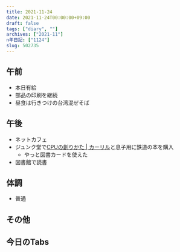 ```yaml
---
title: 2021-11-24
date: 2021-11-24T00:00:00+09:00
draft: false
tags: ["diary", ""]
archives: ["2021-11"]
n年日記: ["1124"]
slug: 502735
---
```

## 午前
- 本日有給
- 部品の印刷を継続
- 昼食は行きつけの台湾混ぜそば
## 午後
- ネットカフェ
- ジュンク堂で[CPUの創りかた | カーリル](https://calil.jp/book/4839909865)と息子用に鉄道の本を購入
  - やっと図書カードを使えた
- 図書館で読書
## 体調
- 普通
## その他
## 今日のTabs